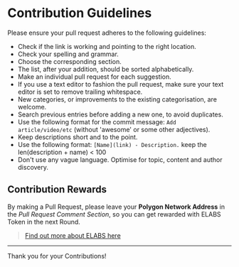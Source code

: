 # Contribution Guidelines

Please ensure your pull request adheres to the following guidelines:

- Check if the link is working and pointing to the right location.
- Check your spelling and grammar.
- Choose the corresponding section.
- The list, after your addition, should be sorted alphabetically.
- Make an individual pull request for each suggestion.
- If you use a text editor to fashion the pull request, make sure your text editor is set to remove trailing whitespace.
- New categories, or improvements to the existing categorisation, are welcome.
- Search previous entries before adding a new one, to avoid duplicates.
- Use the following format for the commit message: `Add article/video/etc` (without 'awesome' or some other adjectives).
- Keep descriptions short and to the point.
- Use the following format: `[Name](link) - Description.` keep the len(description + name) < 100
- Don't use any vague language. Optimise for topic, content and author discovery.

## Contribution Rewards

By making a Pull Request, please leave your **Polygon Network Address** in the *Pull Request Comment Section*, so you can get rewarded with ELABS Token in the next Round.

> [Find out more about ELABS here](https://elabs.ecosis.io)

---

Thank you for your Contributions!
